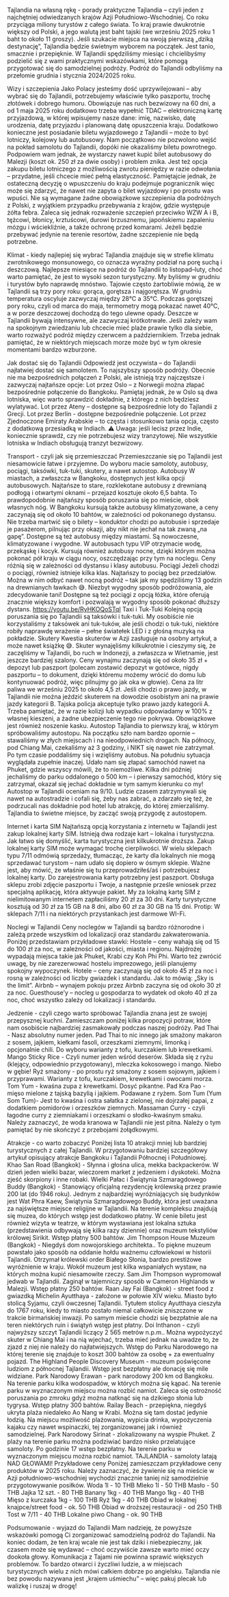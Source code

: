 Tajlandia na własną rękę - porady praktyczne
Tajlandia – czyli jeden z najchętniej odwiedzanych krajów Azji Południowo-Wschodniej. Co roku przyciąga miliony turystów z całego świata. To kraj prawie dwukrotnie większy od Polski, a jego walutą jest baht tajski (we wrześniu 2025 roku 1 baht to około 11 groszy). Jeśli szukacie miejsca na swoją pierwszą „dziką destynację”, Tajlandia będzie świetnym wyborem na początek. Jest tanio, smacznie i przepięknie.
W Tajlandii spędziliśmy miesiąc i chcielibyśmy podzielić się z wami praktycznymi wskazówkami, które pomogą przygotować się do samodzielnej podróży.
Podróż do Tajlandii odbyliśmy na przełomie grudnia i stycznia 2024/2025 roku.

Wizy i szczepienia
Jako Polacy jesteśmy dość uprzywilejowani – aby wybrać się do Tajlandii, potrzebujemy właściwie tylko paszportu, trochę złotówek i dobrego humoru. Obowiązuje nas ruch bezwizowy na 60 dni, a od 1 maja 2025 roku dodatkowo trzeba wypełnić TDAC – elektroniczną kartę przyjazdową, w której wpisujemy nasze dane: imię, nazwisko, datę urodzenia, datę przyjazdu i planowaną datę opuszczenia kraju.
Dodatkowo konieczne jest posiadanie biletu wyjazdowego z Tajlandii – może to być lotniczy, kolejowy lub autobusowy. Nam początkowo nie pozwolono wejść na pokład samolotu do Tajlandii, dopóki nie okazaliśmy biletu powrotnego. Podpowiem wam jednak, że wystarczy nawet kupić bilet autobusowy do Malezji (koszt ok. 250 zł za dwie osoby) i problem znika.
Jest też opcja zakupu biletu lotniczego z możliwością zwrotu pieniędzy w razie odwołania – przydatne, jeśli chcecie mieć pełną elastyczność. Pamiętajcie jednak, że ostateczną decyzję o wpuszczeniu do kraju podejmuje pogranicznik więc może się zdarzyć, że nawet nie zapyta o bilet wyjazdowy i po prostu was wpuści.
Nie są wymagane żadne obowiązkowe szczepienia dla podróżnych z Polski, z wyjątkiem przypadku przebywania z krajów, gdzie występuje żółta febra. Zaleca się jednak rozważenie szczepień przeciwko WZW A i B, tężcowi, błonicy, krztuścowi, durowi brzusznemu, japońskiemu zapaleniu mózgu i wściekliźnie, a także ochronę przed komarami. Jeżeli będzie przebywać jedynie na terenie resortów, żadne szczepienie nie będą potrzebne.

Klimat - kiedy najlepiej się wybrać
Tajlandia znajduje się w strefie klimatu zwrotnikowego monsunowego, co oznacza wyraźny podział na porę suchą i deszczową. Najlepsze miesiące na podróż do Tajlandii to listopad–luty, choć warto pamiętać, że jest to wysoki sezon turystyczny. My byliśmy w grudniu i turystów było naprawdę mnóstwo.
Tajowie często żartobliwie mówią, że w Tajlandii są trzy pory roku: gorąca, gorętsza i najgorętsza. W grudniu temperatura oscyluje zazwyczaj między 28℃ a 35℃. Podczas gorętszej pory roku, czyli od marca do maja, termometry mogą pokazać nawet 40℃, a w porze deszczowej dochodzą do tego ulewne opady.
Deszcze w Tajlandii bywają intensywne, ale zazwyczaj krótkotrwałe. Jeśli zależy wam na spokojnym zwiedzaniu lub chcecie mieć plaże prawie tylko dla siebie, warto rozważyć podróż między czerwcem a październikiem. Trzeba jednak pamiętać, że w niektórych miejscach morze może być w tym okresie momentami bardzo wzburzone.

Jak dostać się do Tajlandii
Odpowiedź jest oczywista – do Tajlandii najłatwiej dostać się samolotem. To najszybszy sposób podróży. Obecnie nie ma bezpośrednich połączeń z Polski, ale istnieją trzy najczęstsze i zazwyczaj najtańsze opcje:
Lot przez Oslo – z Norwegii można złapać bezpośrednie połączenie do Bangkoku. Pamiętaj jednak, że w Oslo są dwa lotniska, więc warto sprawdzić dokładnie, z którego z nich będziesz wylatywać.
Lot przez Ateny – dostępne są bezpośrednie loty do Tajlandii z Grecji.
Lot przez Berlin - dostępne bezpośrednie połączenie.
Lot przez Zjednoczone Emiraty Arabskie – to częsta i stosunkowo tania opcja, często z dodatkową przesiadką w Indiach.
⚠️ Uwaga: jeśli lecisz przez Indie, koniecznie sprawdź, czy nie potrzebujesz wizy tranzytowej. Nie wszystkie lotniska w Indiach obsługują tranzyt bezwizowy.

Transport - czyli jak się przemieszczać
Przemieszczanie się po Tajlandii jest niesamowicie łatwe i przyjemne. Do wyboru macie samoloty, autobusy, pociągi, taksówki, tuk-tuki, skutery, a nawet autostop.
Autobusy
W miastach, a zwłaszcza w Bangkoku, dostępnych jest kilka opcji autobusowych. Najtańsze to stare, rozklekotane autobusy z drewnianą podłogą i otwartymi oknami – przejazd kosztuje około 6,5 bahta. To prawdopodobnie najtańszy sposób poruszania się po mieście, obok własnych nóg.
W Bangkoku kursują także autobusy klimatyzowane, a ceny zaczynają się od około 10 bahtów, w zależności od pokonanego dystansu. Nie trzeba martwić się o bilety – konduktor chodzi po autobusie i sprzedaje je pasażerom, pilnując przy okazji, aby nikt nie jechał na tak zwaną „na gapę”.
Dostępne są też autobusy między miastami. Są nowoczesne, klimatyzowane i wygodne. W autobusach typu VIP otrzymacie wodę, przekąskę i kocyk. Kursują również autobusy nocne, dzięki którym można pokonać pół kraju w ciągu nocy, oszczędzając przy tym na noclegu. Ceny różnią się w zależności od dystansu i klasy autobusu.
Pociągi
Jeżeli chodzi o pociągi, również istnieje kilka klas. Najtańszy to pociąg bez przedziałów. Można w nim odbyć nawet nocną podróż – tak jak my spędziliśmy 13 godzin na drewnianych ławkach 😅. Niezbyt wygodny sposób podróżowania, ale zdecydowanie tani!
Dostępne są też pociągi z opcją łóżka, które oferują znacznie większy komfort i pozwalają w wygodny sposób pokonać dłuższy dystans.
https://youtu.be/RyHKOQoSTqI
Taxi i Tuk-Tuki
Kolejną opcją poruszania się po Tajlandii są taksówki i tuk-tuki. My osobiście nie korzystaliśmy z taksówek ani tuk-tuków, ale jeśli chodzi o tuk-tuki, niektóre robiły naprawdę wrażenie – pełne światełek LED i z głośną muzyką na pokładzie.
Skutery
Kwestia skuterów w Azji zasługuje na osobny artykuł, a może nawet książkę 😅. Skuter wynajęliśmy kilkukrotnie i cieszymy się, że zaczęliśmy w Tajlandii, bo ruch w Indonezji, a zwłaszcza w Wietnamie, jest jeszcze bardziej szalony.
Ceny wynajmu zaczynają się od około 35 zł + depozyt lub paszport (polecam zostawić depozyt w gotówce, nigdy paszportu – to dokument, dzięki któremu możemy wrócić do domu lub kontynuować podróż, więc pilnujmy go jak oka w głowie). Cena za litr paliwa we wrześniu 2025 to około 4,5 zł.
Jeśli chodzi o prawo jazdy, w Tajlandii nie można jeździć skuterem na dowodzie osobistym ani na prawie jazdy kategorii B. Tajska policja akceptuje tylko prawo jazdy kategorii A. Trzeba pamiętać, że w razie kolizji lub wypadku odpowiadamy w 100% z własnej kieszeni, a żadne ubezpieczenie tego nie pokrywa. Obowiązkowe jest również noszenie kasku.
Autostop
Tajlandia to pierwszy kraj, w którym spróbowaliśmy autostopu. Na początku szło nam bardzo opornie – stawaliśmy w złych miejscach i na nieodpowiednich drogach. Na północy, pod Chiang Mai, czekaliśmy aż 3 godziny, i NIKT się nawet nie zatrzymał. Po tym czasie poddaliśmy się i wzięliśmy autobus.
Na południu sytuacja wyglądała zupełnie inaczej. Udało nam się złapać samochód nawet na Phuket, gdzie wszyscy mówili, że to niemożliwe. Kilka dni później jechaliśmy do parku oddalonego o 500 km – i pierwszy samochód, który się zatrzymał, okazał się jechać dokładnie w tym samym kierunku co my!
Autostop w Tajlandii oceniam na 9/10. Ludzie czasem zatrzymywali się nawet na autostradzie i cofali się, żeby nas zabrać, a zdarzało się też, że podrzucali nas dokładnie pod hotel lub atrakcję, do której zmierzaliśmy. Tajlandia to świetne miejsce, by zacząć swoją przygodę z autostopem.

Internet i karta SIM
Najtańszą opcją korzystania z internetu w Tajlandii jest zakup lokalnej karty SIM. Istnieją dwa rodzaje kart – lokalna i turystyczna. Jak łatwo się domyślić, karta turystyczna jest kilkukrotnie droższa.
Zakup lokalnej karty SIM może wymagać trochę cierpliwości. W wielu sklepach typu 7/11 odmówią sprzedaży, tłumacząc, że karty dla lokalnych nie mogą sprzedawać turystom – nam udało się dopiero w ósmym sklepie. Ważne jest, aby mówić, że właśnie się tu przeprowadziłeś/aś i potrzebujesz lokalnej karty.
Do zarejestrowania karty potrzebny jest paszport. Obsługa sklepu zrobi zdjęcie paszportu i Twoje, a następnie prześle wniosek przez specjalną aplikację, która aktywuje pakiet.
My za lokalną kartę SIM z nielimitowanym internetem zapłaciliśmy 20 zł za 30 dni. Karty turystyczne kosztują od 30 zł za 15 GB na 8 dni, albo 60 zł za 30 GB na 15 dni.
Protip: W sklepach 7/11 i na niektórych przystankach jest darmowe WI-Fi.

Noclegi w Tajlandii
Ceny noclegów w Tajlandii są bardzo różnorodne i zależą przede wszystkim od lokalizacji oraz standardu zakwaterowania. Poniżej przedstawiam przykładowe stawki:
Hostele – ceny wahają się od 15 do 100 zł za noc, w zależności od jakości, miasta i regionu. Najdrożej wypadają miejsca takie jak Phuket, Krabi czy Koh Phi Phi. Warto też zwrócić uwagę, by nie zarezerwować hostelu imprezowego, jeśli planujemy spokojny wypoczynek.
Hotele – ceny zaczynają się od około 45 zł za noc i rosną w zależności od liczby gwiazdek i standardu. Jak to mówią: „Sky is the limit”.
Airbnb – wynajem pokoju przez Airbnb zaczyna się od około 30 zł za noc.
Guesthouse’y – nocleg u gospodarza to wydatek od około 40 zł za noc, choć wszystko zależy od lokalizacji i standardu.

Jedzenie - czyli czego warto spróbować
Tajlandia znana jest ze swojej przepysznej kuchni. Zamieszczam poniżej kilka propozycji potraw, które nam osobiście najbardziej zasmakowały podczas naszej podróży.
Pad Thai - Nasz absolutny numer jeden. Pad Thai to nic innego jak smażony makaron z sosem, jajkiem, kiełkami fasoli, orzeszkami ziemnymi, limonką i opcjonalnie chili. Do wyboru warianty z tofu, kurczakiem lub krewetkami.
Mango Sticky Rice - Czyli numer jeden wśród deserów. Składa się z ryżu (klejący, odpowiednio przygotowany), mleczka kokosowego i mango. Niebo w gębie!
Ryż smażony - po prostu ryż smażony z sosem sojowym, jajkiem i przyprawami. Warianty z tofu, kurczakiem, krewetkami i owocami morza.
Tom Yum - kwaśna zupa z krewetkami. Dosyć pikantne.
Pad Kra Pao - mięso mielone z tajską bazylią i jajkiem. Podawane z ryżem.
Som Tum (Yum Som Tum)- Jest to kwaśna i ostra sałatka z zielonej, nie dojrzałej papai, z dodatkiem pomidorów i orzeszków ziemnych.
Massaman Curry - czyli łagodne curry z ziemniakami i orzeszkami o słodko-kwaśnym smaku.
Należy zaznaczyć, że woda kranowa w Tajlandii nie jest pitna. Należy o tym pamiętać by nie skończyć z przebojami żołądkowymi.

Atrakcje - co warto zobaczyć
Poniżej lista 10 atrakcji mniej lub bardziej turystycznych z całej Tajlandii. W przygotowaniu bardziej szczegółowy artykuł opisujący atrakcje Bangkoku i Tajlandii Północnej i Południowej.
Khao San Road (Bangkok) - Słynna i głośna ulica, mekka backpackerów. W dzień jeden wielki bazar, wieczorem market z jedzeniem i dyskoteki. Można zjeść skorpiony i inne robaki.
Wielki Pałac i Świątynia Szmaragdowego Buddy (Bangkok) - Stanowiący oficjalną rezydencję królewską przez prawie 200 lat (do 1946 roku). Jednym z najbardziej wyróżniających się budynków jest Wat Phra Kaew, Świątynia Szmaragdowego Buddy, która jest uważana za najświętsze miejsce religijne w Tajlandii. Na terenie kompleksu znajdują się muzea, do których wstęp jest dodatkowo płatny. W cenie biletu jest również wizyta w teatrze, w którym wystawiana jest lokalna sztuka (przedstawienia odbywają się kilka razy dziennie) oraz muzeum tekstyliów królowej Sirikit.
Wstęp płatny 500 bahtów.
Jim Thompson House Muzeum (Bangkok) - Niegdyś dom nowojorskiego architekta.. To piękne muzeum powstało jako sposób na oddanie hołdu ważnemu człowiekowi w historii Tajlandii. Otrzymał królewski order Białego Słonia, bardzo prestiżowe wyróżnienie w kraju. Wokół muzeum jest kilka wspaniałych wystaw, na których można kupić niesamowite rzeczy. Sam Jim Thompson wypromował jedwab w Tajlandii. Zaginął w tajemniczy sposób w Cameron Highlands w Malezji.
Wstęp płatny 250 bahtów.
Raan Jay Fai (Bangkok) - street food z gwiazdką Michelin
Ayutthaya - założone w połowie XIV wieku. Miasto było stolicą Syjamu, czyli ówczesnej Tajlandii. Tytułem stolicy Ayutthaya cieszyła do 1767 roku, kiedy to miasto zostało niemal całkowicie zniszczone w trakcie birmańskiej inwazji. Po samym mieście chodzi się bezpłatnie ale na teren niektórych ruin i świątyń wstęp jest płatny.
Doi Inthanon - czyli najwyższy szczyt Tajlandii liczący 2 565 metrów n.p.m.. Można wypożyczyć skuter w Chiang Mai i na nią wjechać, trzeba mieć jednak na uwadze to, że zjazd z niej nie należy do najłatwiejszych. Wstęp do Parku Narodowego na której terenie się znajduje to koszt 300 bahtów za osobę + za ewentualny pojazd.
The Highland People Discovery Museum - muzeum poświęcone ludziom z północnej Tajlandii. Wstęp jest bezpłatny ale donację się mile widziane.
Park Narodowy Erawan - park narodowy 200 km od Bangkoku. Na terenie parku kilka wodospadów, w których można się kąpać. Na terenie parku w wyznaczonym miejscu można rozbić namiot. Zaleca się ostrożność poruszania po zmroku gdyż można natknąć się na dzikiego słonia lub tygrysa.
Wstęp płatny 300 bahtów.
Railay Beach - przepiękna, niegdyś ukryta plaża niedaleko Ao Nang w Krabi. Można się tam dostać jedynie łodzią. Na miejscu możliwość plażowania, wypicia drinka, wypożyczenia kajaku czy nawet wspinaczki, tej zorganizowanej jak i również samodzielnej.
Park Narodowy Sirinat - zlokalizowany na wyspie Phuket. Z plaży na terenie parku można podziwiać bardzo nisko przelatujące samoloty. Po godzinie 17 wstęp bezpłatny. Na terenie parku w wyznaczonym miejscu można rozbić namiot.
TAJLANDIA - samoloty latają NAD GŁOWAMI!
Przykładowe ceny
Poniżej zamieszczam przykładowe ceny produktów w 2025 roku. Należy zaznaczyć, że żywienie się na mieście w Azji południowo-wschodniej wychodzi znacznie taniej niż samodzielnie przygotowywanie posiłków.
Woda 1l - 10 THB
Mleko 1l - 50 THB
Masło - 50 THB
Jajka 12 szt. - 80 THB
Banany 1kg - 40 THB
Mango 1kg - 40 THB
Mięso z kurczaka 1kg - 100 THB
Ryż 1kg - 40 THB
Obiad w lokalnej knajpce/street food - ok. 50 THB
Obiad w droższej restauracji - od 250 THB
Tost w 7/11 - 40 THB
Lokalne piwo Chang - ok. 90 THB

Podsumowanie - wyjazd do Tajlandii
Mam nadzieję, że powyższe wskazówki pomogą Ci zorganizować samodzielną podróż do Tajlandii. Na koniec dodam, że ten kraj wcale nie jest tak dziki i niebezpieczny, jak czasem może się wydawać – choć oczywiście zawsze warto mieć oczy dookoła głowy.
Komunikacja z Tajami nie powinna sprawić większych problemów. To bardzo otwarci i życzliwi ludzie, a w miejscach turystycznych wielu z nich mówi całkiem dobrze po angielsku.
Tajlandia nie bez powodu nazywana jest „krajem uśmiechu” – więc pakuj plecak lub walizkę i ruszaj w drogę!
